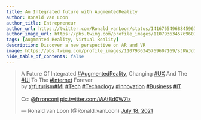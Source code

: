 ```yaml
---
title: An Integrated future with AugmentedReality
author: Ronald van Loon
author_title: Entrepreneur
author_url: https://twitter.com/Ronald_vanLoon/status/1416765496884596737
author_image_url: https://pbs.twimg.com/profile_images/1107936345769607169/sJKWJd7g_400x400.png
tags: [Augmented Reality, Virtual Reality]
description: Discover a new perspective on AR and VR
image: https://pbs.twimg.com/profile_images/1107936345769607169/sJKWJd7g_400x400.png
hide_table_of_contents: false
---
```

<blockquote class="twitter-tweet"><p lang="en" dir="ltr">A Future Of Integrated <a href="https://twitter.com/hashtag/AugmentedReality?src=hash&amp;ref_src=twsrc%5Etfw">#AugmentedReality</a>, Changing <a href="https://twitter.com/hashtag/UX?src=hash&amp;ref_src=twsrc%5Etfw">#UX</a> And The <a href="https://twitter.com/hashtag/UI?src=hash&amp;ref_src=twsrc%5Etfw">#UI</a> To The <a href="https://twitter.com/hashtag/Internet?src=hash&amp;ref_src=twsrc%5Etfw">#Internet</a> Forever<br>by <a href="https://twitter.com/futurism?ref_src=twsrc%5Etfw">@futurism</a><a href="https://twitter.com/hashtag/MI?src=hash&amp;ref_src=twsrc%5Etfw">#MI</a> <a href="https://twitter.com/hashtag/Tech?src=hash&amp;ref_src=twsrc%5Etfw">#Tech</a> <a href="https://twitter.com/hashtag/Technology?src=hash&amp;ref_src=twsrc%5Etfw">#Technology</a> <a href="https://twitter.com/hashtag/Innovation?src=hash&amp;ref_src=twsrc%5Etfw">#Innovation</a> <a href="https://twitter.com/hashtag/Business?src=hash&amp;ref_src=twsrc%5Etfw">#Business</a> <a href="https://twitter.com/hashtag/IT?src=hash&amp;ref_src=twsrc%5Etfw">#IT</a><br><br>Cc: <a href="https://twitter.com/FrRonconi?ref_src=twsrc%5Etfw">@frronconi</a> <a href="https://t.co/WAtBd0W7iz">pic.twitter.com/WAtBd0W7iz</a></p>&mdash; Ronald van Loon (@Ronald_vanLoon) <a href="https://twitter.com/Ronald_vanLoon/status/1416765496884596737?ref_src=twsrc%5Etfw">July 18, 2021</a></blockquote> <script async src="https://platform.twitter.com/widgets.js" charset="utf-8"></script>
